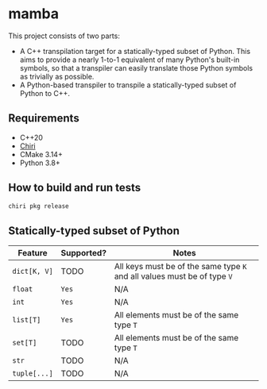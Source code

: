 # mamba

This project consists of two parts:
* A C++ transpilation target for a statically-typed subset of Python. This aims
to provide a nearly 1-to-1 equivalent of many Python's built-in symbols, so
that a transpiler can easily translate those Python symbols as trivially as
possible.
* A Python-based transpiler to transpile a statically-typed subset of Python
to C++.

## Requirements
* C++20
* [Chiri](https://github.com/antonsynd/chiri)
* CMake 3.14+
* Python 3.8+

## How to build and run tests

```sh
chiri pkg release
```

## Statically-typed subset of Python

| Feature | Supported? | Notes |
| --- | --- | --- |
| `dict[K, V]` | TODO | All keys must be of the same type `K` and all values must be of type `V` |
| `float` | `Yes` | N/A |
| `int` | `Yes` | N/A |
| `list[T]` | `Yes` | All elements must be of the same type `T` |
| `set[T]` | TODO | All elements must be of the same type `T` |
| `str` | TODO | N/A |
| `tuple[...]` | TODO | N/A |
